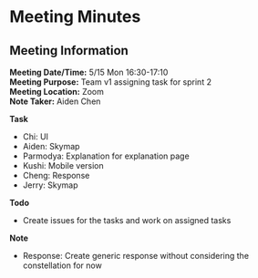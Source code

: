 # Meeting Minutes

## Meeting Information

**Meeting Date/Time:** 5/15 Mon 16:30-17:10 <br>
**Meeting Purpose:** Team v1 assigning task for sprint 2 <br>
**Meeting Location:** Zoom <br>
**Note Taker:** Aiden Chen <br>

**Task**

- Chi: UI
- Aiden: Skymap
- Parmodya: Explanation for explanation page
- Kushi: Mobile version
- Cheng: Response
- Jerry: Skymap

**Todo**

- Create issues for the tasks and work on assigned tasks

**Note**

- Response: Create generic response without considering the constellation for now
